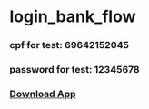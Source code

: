 # login_bank_flow
### cpf for test: 69642152045
### password for test: 12345678
### [Download App](https://github.com/EmanoelV/login_bank_flow/raw/main/build_do_app.apk)
